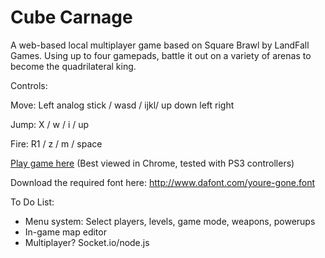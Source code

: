 Cube Carnage
========

A web-based local multiplayer game based on Square Brawl by LandFall Games.
Using up to four gamepads, battle it out on a variety of arenas to become the quadrilateral king.

Controls:

Move: Left analog stick / wasd / ijkl/ up down left right

Jump: X / w / i / up

Fire: R1 / z / m / space

[Play game here](https://raw.githack.com/jhodk/CubeCarnage/master/game.html)
(Best viewed in Chrome, tested with PS3 controllers)

Download the required font here: http://www.dafont.com/youre-gone.font

To Do List:

- Menu system: Select players, levels, game mode, weapons, powerups
- In-game map editor
- Multiplayer? Socket.io/node.js
